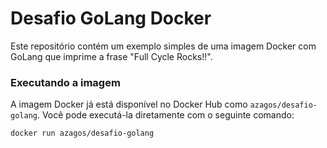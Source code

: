 # Desafio GoLang Docker

Este repositório contém um exemplo simples de uma imagem Docker com GoLang que imprime a frase "Full Cycle Rocks!!".

### Executando a imagem

A imagem Docker já está disponível no Docker Hub como `azagos/desafio-golang`. Você pode executá-la diretamente com o seguinte comando:

```bash
docker run azagos/desafio-golang
